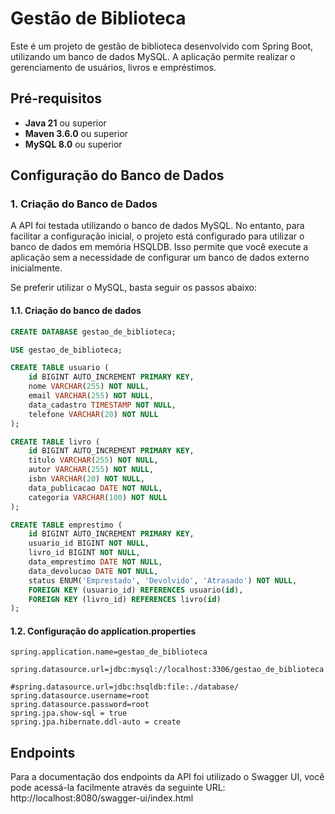 # Gestão de Biblioteca

Este é um projeto de gestão de biblioteca desenvolvido com Spring Boot, utilizando um banco de dados MySQL. A aplicação permite realizar o gerenciamento de usuários, livros e empréstimos.

## Pré-requisitos

- **Java 21** ou superior
- **Maven 3.6.0** ou superior
- **MySQL 8.0** ou superior

## Configuração do Banco de Dados

### 1. Criação do Banco de Dados

   A API foi testada utilizando o banco de dados MySQL. No entanto, para facilitar a configuração inicial, o projeto está configurado para utilizar o banco de dados em memória HSQLDB. Isso permite que você execute a aplicação sem a necessidade de configurar um banco de dados externo inicialmente.

Se preferir utilizar o MySQL, basta seguir os passos abaixo:

#### 1.1. Criação do banco de dados

   ```sql
   CREATE DATABASE gestao_de_biblioteca;

   USE gestao_de_biblioteca;

   CREATE TABLE usuario (
       id BIGINT AUTO_INCREMENT PRIMARY KEY,
       nome VARCHAR(255) NOT NULL,
       email VARCHAR(255) NOT NULL,
       data_cadastro TIMESTAMP NOT NULL,
       telefone VARCHAR(20) NOT NULL
   );

   CREATE TABLE livro (
       id BIGINT AUTO_INCREMENT PRIMARY KEY,
       titulo VARCHAR(255) NOT NULL,
       autor VARCHAR(255) NOT NULL,
       isbn VARCHAR(20) NOT NULL,
       data_publicacao DATE NOT NULL,
       categoria VARCHAR(100) NOT NULL
   );

   CREATE TABLE emprestimo (
       id BIGINT AUTO_INCREMENT PRIMARY KEY,
       usuario_id BIGINT NOT NULL,
       livro_id BIGINT NOT NULL,
       data_emprestimo DATE NOT NULL,
       data_devolucao DATE NOT NULL,
       status ENUM('Emprestado', 'Devolvido', 'Atrasado') NOT NULL,
       FOREIGN KEY (usuario_id) REFERENCES usuario(id),
       FOREIGN KEY (livro_id) REFERENCES livro(id)
   );
   ```

#### 1.2. Configuração do application.properties
   ```properties
   spring.application.name=gestao_de_biblioteca

   spring.datasource.url=jdbc:mysql://localhost:3306/gestao_de_biblioteca 

   #spring.datasource.url=jdbc:hsqldb:file:./database/
   spring.datasource.username=root
   spring.datasource.password=root
   spring.jpa.show-sql = true
   spring.jpa.hibernate.ddl-auto = create
   ```

## Endpoints

Para a documentação dos endpoints da API foi utilizado o Swagger UI, você pode acessá-la facilmente através da seguinte URL: http://localhost:8080/swagger-ui/index.html


